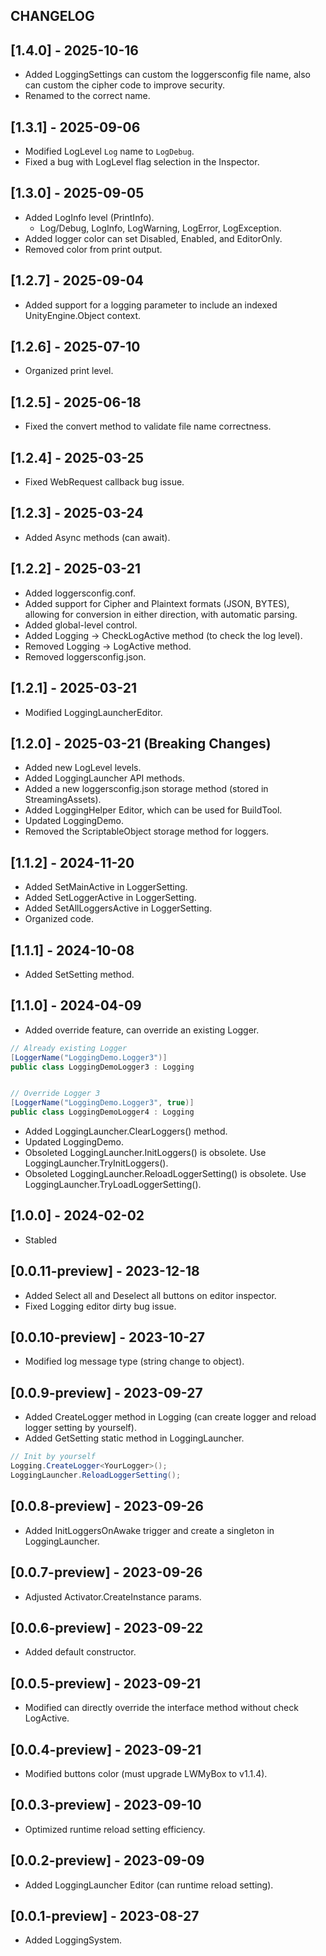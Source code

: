 ## CHANGELOG

## [1.4.0] - 2025-10-16
- Added LoggingSettings can custom the loggersconfig file name, also can custom the cipher code to improve security.
- Renamed to the correct name.

## [1.3.1] - 2025-09-06
- Modified LogLevel `Log` name to `LogDebug`.
- Fixed a bug with LogLevel flag selection in the Inspector.

## [1.3.0] - 2025-09-05
- Added LogInfo level (PrintInfo).
  - Log/Debug, LogInfo, LogWarning, LogError, LogException.
- Added logger color can set Disabled, Enabled, and EditorOnly.
- Removed color from print output.

## [1.2.7] - 2025-09-04
- Added support for a logging parameter to include an indexed UnityEngine.Object context.

## [1.2.6] - 2025-07-10
- Organized print level.

## [1.2.5] - 2025-06-18
- Fixed the convert method to validate file name correctness.

## [1.2.4] - 2025-03-25
- Fixed WebRequest callback bug issue.

## [1.2.3] - 2025-03-24
- Added Async methods (can await).

## [1.2.2] - 2025-03-21
- Added loggersconfig.conf.
- Added support for Cipher and Plaintext formats (JSON, BYTES), allowing for conversion in either direction, with automatic parsing.
- Added global-level control.
- Added Logging -> CheckLogActive method (to check the log level).
- Removed Logging -> LogActive method.
- Removed loggersconfig.json.

## [1.2.1] - 2025-03-21
- Modified LoggingLauncherEditor.

## [1.2.0] - 2025-03-21 (Breaking Changes)
- Added new LogLevel levels.
- Added LoggingLauncher API methods.
- Added a new loggersconfig.json storage method (stored in StreamingAssets).
- Added LoggingHelper Editor, which can be used for BuildTool.
- Updated LoggingDemo.
- Removed the ScriptableObject storage method for loggers.

## [1.1.2] - 2024-11-20
- Added SetMainActive in LoggerSetting.
- Added SetLoggerActive in LoggerSetting.
- Added SetAllLoggersActive in LoggerSetting.
- Organized code.

## [1.1.1] - 2024-10-08
- Added SetSetting method.

## [1.1.0] - 2024-04-09
- Added override feature, can override an existing Logger.
```C#
// Already existing Logger
[LoggerName("LoggingDemo.Logger3")]
public class LoggingDemoLogger3 : Logging


// Override Logger 3
[LoggerName("LoggingDemo.Logger3", true)]
public class LoggingDemoLogger4 : Logging
```
- Added LoggingLauncher.ClearLoggers() method.
- Updated LoggingDemo.
- Obsoleted LoggingLauncher.InitLoggers() is obsolete. Use LoggingLauncher.TryInitLoggers().
- Obsoleted LoggingLauncher.ReloadLoggerSetting() is obsolete. Use LoggingLauncher.TryLoadLoggerSetting().

## [1.0.0] - 2024-02-02
- Stabled

## [0.0.11-preview] - 2023-12-18
- Added Select all and Deselect all buttons on editor inspector.
- Fixed Logging editor dirty bug issue.

## [0.0.10-preview] - 2023-10-27
- Modified log message type (string change to object).

## [0.0.9-preview] - 2023-09-27
- Added CreateLogger<TLogging> method in Logging (can create logger and reload logger setting by yourself).
- Added GetSetting static method in LoggingLauncher.
```C#
// Init by yourself
Logging.CreateLogger<YourLogger>();
LoggingLauncher.ReloadLoggerSetting();
```

## [0.0.8-preview] - 2023-09-26
- Added InitLoggersOnAwake trigger and create a singleton in LoggingLauncher.

## [0.0.7-preview] - 2023-09-26
- Adjusted Activator.CreateInstance params.

## [0.0.6-preview] - 2023-09-22
- Added default constructor.

## [0.0.5-preview] - 2023-09-21
- Modified can directly override the interface method without check LogActive.

## [0.0.4-preview] - 2023-09-21
- Modified buttons color (must upgrade LWMyBox to v1.1.4).

## [0.0.3-preview] - 2023-09-10
- Optimized runtime reload setting efficiency.

## [0.0.2-preview] - 2023-09-09
- Added LoggingLauncher Editor (can runtime reload setting).

## [0.0.1-preview] - 2023-08-27
- Added LoggingSystem.